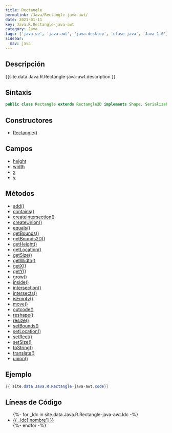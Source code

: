 ```yaml
---
title: Rectangle
permalink: /Java/Rectangle-java-awt/
date: 2021-01-11
key: Java.R.Rectangle-java-awt
category: Java
tags: ['java se', 'java.awt', 'java.desktop', 'clase java', 'Java 1.0']
sidebar: 
  nav: java
---
```


## Descripción
{{site.data.Java.R.Rectangle-java-awt.description }}

## Sintaxis
~~~java
public class Rectangle extends Rectangle2D implements Shape, Serializable
~~~

## Constructores
* [Rectangle()](/Java/Rectangle-java-awt/Rectangle/)

## Campos
* [height](/Java/Rectangle-java-awt/height)
* [width](/Java/Rectangle-java-awt/width)
* [x](/Java/Rectangle-java-awt/x)
* [y](/Java/Rectangle-java-awt/y)

## Métodos
* [add()](/Java/Rectangle-java-awt/add)
* [contains()](/Java/Rectangle-java-awt/contains)
* [createIntersection()](/Java/Rectangle-java-awt/createIntersection)
* [createUnion()](/Java/Rectangle-java-awt/createUnion)
* [equals()](/Java/Rectangle-java-awt/equals)
* [getBounds()](/Java/Rectangle-java-awt/getBounds)
* [getBounds2D()](/Java/Rectangle-java-awt/getBounds2D)
* [getHeight()](/Java/Rectangle-java-awt/getHeight)
* [getLocation()](/Java/Rectangle-java-awt/getLocation)
* [getSize()](/Java/Rectangle-java-awt/getSize)
* [getWidth()](/Java/Rectangle-java-awt/getWidth)
* [getX()](/Java/Rectangle-java-awt/getX)
* [getY()](/Java/Rectangle-java-awt/getY)
* [grow()](/Java/Rectangle-java-awt/grow)
* [inside()](/Java/Rectangle-java-awt/inside)
* [intersection()](/Java/Rectangle-java-awt/intersection)
* [intersects()](/Java/Rectangle-java-awt/intersects)
* [isEmpty()](/Java/Rectangle-java-awt/isEmpty)
* [move()](/Java/Rectangle-java-awt/move)
* [outcode()](/Java/Rectangle-java-awt/outcode)
* [reshape()](/Java/Rectangle-java-awt/reshape)
* [resize()](/Java/Rectangle-java-awt/resize)
* [setBounds()](/Java/Rectangle-java-awt/setBounds)
* [setLocation()](/Java/Rectangle-java-awt/setLocation)
* [setRect()](/Java/Rectangle-java-awt/setRect)
* [setSize()](/Java/Rectangle-java-awt/setSize)
* [toString()](/Java/Rectangle-java-awt/toString)
* [translate()](/Java/Rectangle-java-awt/translate)
* [union()](/Java/Rectangle-java-awt/union)

## Ejemplo
~~~java
{{ site.data.Java.R.Rectangle-java-awt.code}}
~~~

## Líneas de Código
<ul>
{%- for _ldc in site.data.Java.R.Rectangle-java-awt.ldc -%}
   <li>
       <a href="{{_ldc['url'] }}">{{ _ldc['nombre'] }}</a>
   </li>
{%- endfor -%}
</ul>
